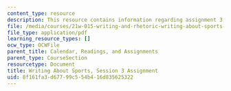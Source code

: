 ```yaml
---
content_type: resource
description: This resource contains information regarding assignment 3.
file: /media/courses/21w-015-writing-and-rhetoric-writing-about-sports-fall-2013/8f161fa3d67799c554b416d835625322_MIT21W_015F13_Assignment3.pdf
file_type: application/pdf
learning_resource_types: []
ocw_type: OCWFile
parent_title: Calendar, Readings, and Assignments
parent_type: CourseSection
resourcetype: Document
title: Writing About Sports, Session 3 Assignment
uid: 8f161fa3-d677-99c5-54b4-16d835625322
---
```

